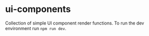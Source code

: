 # ui-components

Collection of simple UI component render functions. To run the dev environment run `npm run dev`.
